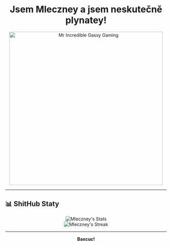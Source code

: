 <!-- Profile Header -->
<h1 align="center">Jsem Mleczney a jsem neskutečně plynatey!</h1>

<!-- Profile Banner -->
<p align="center">
  <img src="https://media1.tenor.com/m/kX92yVGkThMAAAAC/mr-incredible-gassy-gassy-incredible.gif" width="480" alt="Mr Incredible Gassy Gaming" />
</p>

---

## 📊 ShitHub Staty
<p align="center">
  <img src="https://github-readme-stats.vercel.app/api?username=Mleczney&show_icons=true&theme=tokyonight" alt="Mleczney's Stats" />
  <br>
  <img src="https://github-readme-streak-stats.herokuapp.com/?user=Mleczney&theme=tokyonight" alt="Mleczney's Streak" />
</p>

---

<p align="center">
  <b>Baxcuc!</b>
</p>
